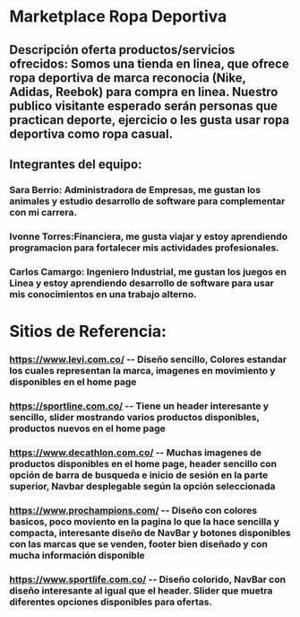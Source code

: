 # Marketplace Ropa Deportiva
## Descripción oferta productos/servicios ofrecidos: Somos una tienda en linea, que ofrece ropa deportiva de marca reconocia (Nike, Adidas, Reebok) para compra en linea. Nuestro publico visitante esperado serán personas que practican deporte, ejercicio o les gusta usar ropa deportiva como ropa casual. 
## Integrantes del equipo:
### Sara Berrio: Administradora de Empresas, me gustan los animales y estudio desarrollo de software para complementar con mi carrera.
### Ivonne Torres:Financiera, me gusta viajar y estoy aprendiendo programacion para fortalecer mis actividades profesionales.
### Carlos Camargo: Ingeniero Industrial, me gustan los juegos en Linea y estoy aprendiendo desarrollo de software para usar mis conocimientos en una trabajo alterno.

# Sitios de Referencia:
### https://www.levi.com.co/ -- Diseño sencillo, Colores estandar los cuales representan la marca, imagenes en movimiento y disponibles en el home page
### https://sportline.com.co/ -- Tiene un header interesante y sencillo, slider mostrando varios productos disponibles, productos nuevos en el home page
### https://www.decathlon.com.co/ -- Muchas imagenes de productos disponibles en el home page, header sencillo con opción de barra de busqueda e inicio de sesión en la parte superior, Navbar desplegable según la opción seleccionada
### https://www.prochampions.com/ -- Diseño con colores basicos, poco moviento en la pagina lo que la hace sencilla y compacta, interesante diseño de NavBar y botones disponibles con las marcas que se venden, footer bien diseñado y con mucha información disponible
### https://www.sportlife.com.co/ -- Diseño colorido, NavBar con diseño interesante al igual que el header. Slider que muetra diferentes opciones disponibles para ofertas. 
